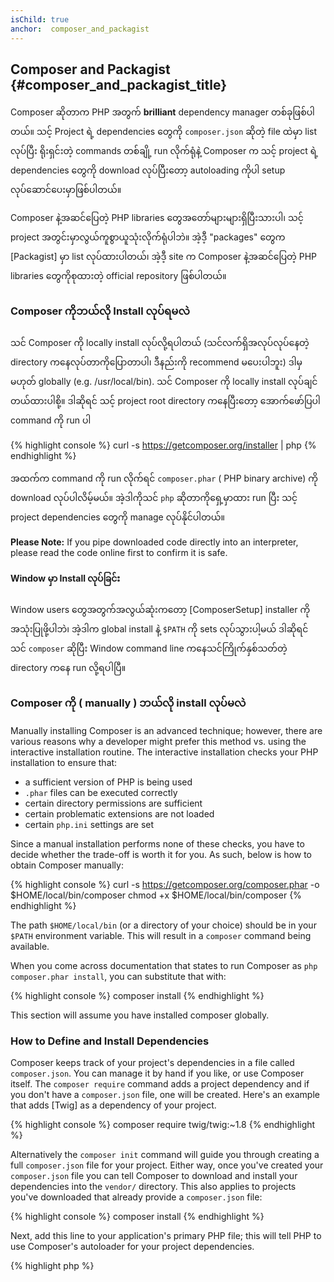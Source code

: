 ```yaml
---
isChild: true
anchor:  composer_and_packagist
---
```


## Composer and Packagist {#composer_and_packagist_title}

Composer ဆိုတာက PHP အတွက် **brilliant** dependency manager တစ်ခုဖြစ်ပါတယ်။ သင့် Project ရဲ့ dependencies တွေကို `composer.json` ဆိုတဲ့ file ထဲမှာ list လုပ်ပြီး ရိုးရှင်းတဲ့ commands တစ်ချို့ run လိုက်ရုံနဲ့ Composer က သင့် project ရဲ့ dependencies တွေကို download လုပ်ပြီးတော့ autoloading ကိုပါ setup လုပ်ဆောင်ပေးမှာဖြစ်ပါတယ်။

Composer နဲ့အဆင်ပြေတဲ့ PHP libraries တွေအတော်များများရှိပြီးသားပါ၊ သင့် project အတွင်းမှာလွယ်ကူစွာယူသုံးလိုက်ရုံပါဘဲ။ အဲ့ဒီ့ "packages" တွေက [Packagist] မှာ list လုပ်ထားပါတယ်၊ အဲ့ဒီ့ site က Composer နဲ့အဆင်ပြေတဲ့ PHP libraries တွေကိုစုထားတဲ့ official repository ဖြစ်ပါတယ်။

### Composer ကိုဘယ်လို Install လုပ်ရမလဲ

သင် Composer ကို locally install လုပ်လို့ရပါတယ် (သင်လက်ရှိအလုပ်လုပ်နေတဲ့ directory ကနေလုပ်တာကိုပြောတာပါ၊ ဒီနည်းကို recommend မပေးပါဘူး) ဒါမှမဟုတ် globally (e.g. /usr/local/bin). သင် Composer ကို locally install လုပ်ချင်တယ်ထားပါစို့။ ဒါဆိုရင် သင့် project root directory ကနေပြီးတော့ အောက်ဖော်ပြပါ command ကို run ပါ

{% highlight console %}
curl -s https://getcomposer.org/installer | php
{% endhighlight %}

အထက်က command ကို run လိုက်ရင် `composer.phar` ( PHP binary archive) ကို download လုပ်ပါလိမ့်မယ်။ အဲ့ဒါကိုသင် `php` ဆိုတာကိုရှေ့မှာထား run ပြီး သင့် project dependencies တွေကို manage လုပ်နိုင်ပါတယ်။

<strong>Please Note:</strong> If you pipe downloaded code directly into an interpreter, please read the
code online first to confirm it is safe.

#### Window မှာ Install လုပ်ခြင်း

Window users တွေအတွက်အလွယ်ဆုံးကတော့ [ComposerSetup] installer ကိုအသုံးပြုဖို့ပါဘဲ၊ အဲ့ဒါက global install နဲ့ `$PATH` ကို sets လုပ်သွားပါ့မယ် ဒါဆိုရင် သင် `composer` ဆိုပြီး Window command line ကနေသင်ကြိုက်နှစ်သတ်တဲ့ directory ကနေ run လို့ရပါပြီ။

### Composer ကို ( manually ) ဘယ်လို install လုပ်မလဲ

Manually installing Composer is an advanced technique; however, there are various reasons why a 
developer might prefer this method vs. using the interactive installation routine. The interactive
installation checks your PHP installation to ensure that:

- a sufficient version of PHP is being used
- `.phar` files can be executed correctly
- certain directory permissions are sufficient
- certain problematic extensions are not loaded
- certain `php.ini` settings are set

Since a manual installation performs none of these checks, you have to decide whether the trade-off is 
worth it for you. As such, below is how to obtain Composer manually:

{% highlight console %}
curl -s https://getcomposer.org/composer.phar -o $HOME/local/bin/composer
chmod +x $HOME/local/bin/composer
{% endhighlight %}

The path `$HOME/local/bin` (or a directory of your choice) should be in your `$PATH` environment 
variable. This will result in a `composer` command being available.

When you come across documentation that states to run Composer as `php composer.phar install`, you can
substitute that with:

{% highlight console %}
composer install
{% endhighlight %}

This section will assume you have installed composer globally.

### How to Define and Install Dependencies

Composer keeps track of your project's dependencies in a file called `composer.json`. You can manage it
by hand if you like, or use Composer itself. The `composer require` command adds a project dependency 
and if you don't have a `composer.json` file, one will be created. Here's an example that adds [Twig]
as a dependency of your project.

{% highlight console %}
composer require twig/twig:~1.8
{% endhighlight %}

Alternatively the `composer init` command will guide you through creating a full `composer.json` file
for your project. Either way, once you've created your `composer.json` file you can tell Composer to
download and install your dependencies into the `vendor/` directory. This also applies to projects 
you've downloaded that already provide a `composer.json` file:

{% highlight console %}
composer install
{% endhighlight %}

Next, add this line to your application's primary PHP file; this will tell PHP to use Composer's 
autoloader for your project dependencies.

{% highlight php %}
<?php
require 'vendor/autoload.php';
{% endhighlight %}

Now you can use your project dependencies, and they'll be autoloaded on demand.

### Updating your dependencies

Composer creates a file called `composer.lock` which stores the exact version of each package it
downloaded when you
first ran `composer install`. If you share your project with other coders and the `composer.lock` file
is part of your distribution, when they run `composer install` they'll get the same versions as you. 
To update your dependencies, run `composer update`.

This is most useful when you define your version requirements flexibly. For instance a version 
requirement of `~1.8` means "anything newer than `1.8.0`, but less than `2.0.x-dev`". You can also use 
the `*` wildcard as in `1.8.*`. Now Composer's `composer update` command will upgrade all your
dependencies to the newest version that fits the restrictions you define.

### Update Notifications

To receive notifications about new version releases you can sign up for [VersionEye], a web service
that can monitor your GitHub and BitBucket accounts for `composer.json` files and send emails with new
package releases.

### Checking your dependencies for security issues

The [Security Advisories Checker] is a web service and a command-line tool, both will examine your `composer.lock`
file and tell you if you need to update any of your dependencies.

### Handling global dependencies with Composer

Composer can also handle global dependencies and their binaries. Usage is straight-forward, all you need
to do is prefix your command with `global`. If per example you wanted to install PHPUnit and have it 
available globally, you'd run the following command:

{% highlight console %}
composer global require phpunit/phpunit
{% endhighlight %}

This will create a `~/.composer` folder where your global dependencies reside. To have the installed
packages' binaries available everywhere, you'd then add the `~/.composer/vendor/bin` folder to your 
`$PATH` variable.

* [Learn about Composer]

[Packagist]: http://packagist.org/
[Twig]: http://twig.sensiolabs.org
[VersionEye]: https://www.versioneye.com/
[Security Advisories Checker]: https://security.sensiolabs.org/
[Learn about Composer]: http://getcomposer.org/doc/00-intro.md
[ComposerSetup]: https://getcomposer.org/Composer-Setup.exe
